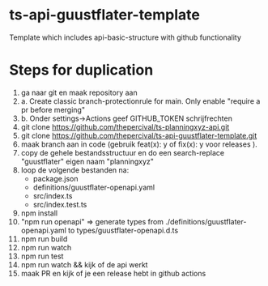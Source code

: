 # ts-api-guustflater-template
Template which includes api-basic-structure with github functionality

# Steps for duplication
1. ga naar git en maak repository aan
2. a. Create classic branch-protectionrule for main. Only enable "require a pr before merging"
2. b. Onder settings->Actions geef GITHUB_TOKEN schrijfrechten
3. git clone https://github.com/thepercival/ts-planningxyz-api.git
4. git clone https://github.com/thepercival/ts-api-guustflater-template.git
5. maak branch aan in code (gebruik feat(x): y of fix(x): y voor releases ). 
6. copy de gehele bestandsstructuur en do een search-replace "guustflater" eigen naam "planningxyz"
7. loop de volgende bestanden na:
    * package.json    
    * definitions/guustflater-openapi.yaml
    * src/index.ts
    * src/index.test.ts
8. npm install
9. "npm run openapi" => generate types from ./definitions/guustflater-openapi.yaml to types/guustflater-openapi.d.ts
10. npm run build
11. npm run watch
12. npm run test
13. npm run watch && kijk of de api werkt
14. maak PR en kijk of je een release hebt in github actions